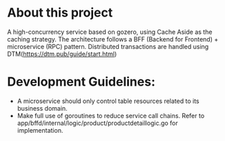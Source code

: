 # About this project
A high-concurrency service based on gozero, using Cache Aside as the caching strategy.
The architecture follows a BFF (Backend for Frontend) + microservice (RPC) pattern.
Distributed transactions are handled using DTM(https://dtm.pub/guide/start.html)

# Development Guidelines:
- A microservice should only control table resources related to its business domain.
- Make full use of goroutines to reduce service call chains. Refer to app/bffd/internal/logic/product/productdetaillogic.go for implementation.
